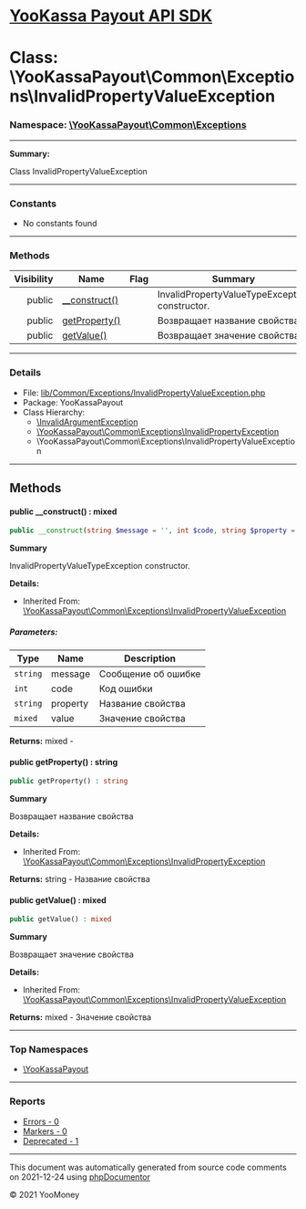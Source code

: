 # [YooKassa Payout API SDK](../home.md)

# Class: \YooKassaPayout\Common\Exceptions\InvalidPropertyValueException
### Namespace: [\YooKassaPayout\Common\Exceptions](../namespaces/yookassapayout-common-exceptions.md)
---
**Summary:**

Class InvalidPropertyValueException

---
### Constants
* No constants found
---
### Methods
| Visibility | Name | Flag | Summary |
| ----------:| ---- | ---- | ------- |
| public | [__construct()](../classes/YooKassaPayout-Common-Exceptions-InvalidPropertyValueException.md#method___construct) |  | InvalidPropertyValueTypeException constructor. |
| public | [getProperty()](../classes/YooKassaPayout-Common-Exceptions-InvalidPropertyException.md#method_getProperty) |  | Возвращает название свойства |
| public | [getValue()](../classes/YooKassaPayout-Common-Exceptions-InvalidPropertyValueException.md#method_getValue) |  | Возвращает значение свойства |
---
### Details
* File: [lib/Common/Exceptions/InvalidPropertyValueException.php](../../lib/Common/Exceptions/InvalidPropertyValueException.php)
* Package: YooKassaPayout
* Class Hierarchy:  
  * [\InvalidArgumentException](\InvalidArgumentException)
  * [\YooKassaPayout\Common\Exceptions\InvalidPropertyException](../classes/YooKassaPayout-Common-Exceptions-InvalidPropertyException.md)
  * \YooKassaPayout\Common\Exceptions\InvalidPropertyValueException

---
## Methods
<a name="method___construct" class="anchor"></a>
#### public __construct() : mixed

```php
public __construct(string $message = '', int $code, string $property = '', mixed $value = null) : mixed
```

**Summary**

InvalidPropertyValueTypeException constructor.

**Details:**
* Inherited From: [\YooKassaPayout\Common\Exceptions\InvalidPropertyValueException](../classes/YooKassaPayout-Common-Exceptions-InvalidPropertyValueException.md)
##### Parameters:
| Type | Name | Description |
| ---- | ---- | ----------- |
| <code lang="php">string</code> | message  | Сообщение об ошибке |
| <code lang="php">int</code> | code  | Код ошибки |
| <code lang="php">string</code> | property  | Название свойства |
| <code lang="php">mixed</code> | value  | Значение свойства |

**Returns:** mixed - 


<a name="method_getProperty" class="anchor"></a>
#### public getProperty() : string

```php
public getProperty() : string
```

**Summary**

Возвращает название свойства

**Details:**
* Inherited From: [\YooKassaPayout\Common\Exceptions\InvalidPropertyException](../classes/YooKassaPayout-Common-Exceptions-InvalidPropertyException.md)

**Returns:** string - Название свойства


<a name="method_getValue" class="anchor"></a>
#### public getValue() : mixed

```php
public getValue() : mixed
```

**Summary**

Возвращает значение свойства

**Details:**
* Inherited From: [\YooKassaPayout\Common\Exceptions\InvalidPropertyValueException](../classes/YooKassaPayout-Common-Exceptions-InvalidPropertyValueException.md)

**Returns:** mixed - Значение свойства



---

### Top Namespaces

* [\YooKassaPayout](../namespaces/yookassapayout.md)

---

### Reports
* [Errors - 0](../reports/errors.md)
* [Markers - 0](../reports/markers.md)
* [Deprecated - 1](../reports/deprecated.md)

---

This document was automatically generated from source code comments on 2021-12-24 using [phpDocumentor](http://www.phpdoc.org/)

&copy; 2021 YooMoney